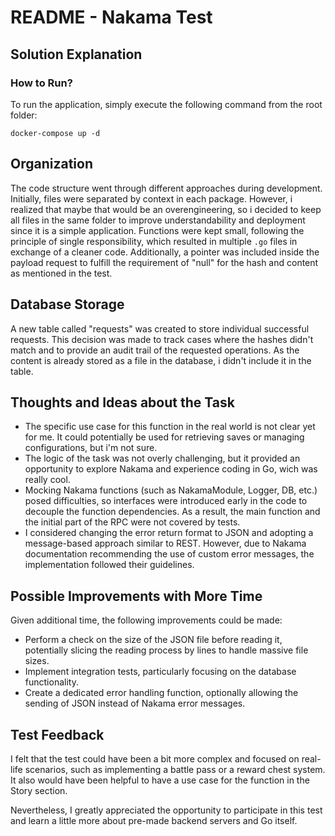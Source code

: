 # README - Nakama Test

## Solution Explanation

### How to Run?

To run the application, simply execute the following command from the root folder:

```shell
docker-compose up -d
```

## Organization

The code structure went through different approaches during development. Initially, files were separated by context in each package. However, i realized that maybe that would be an overengineering, so i decided to keep all files in the same folder to improve understandability and deployment since it is a simple application. Functions were kept small, following the principle of single responsibility, which resulted in multiple `.go` files in exchange of a cleaner code. Additionally, a pointer was included inside the payload request to fulfill the requirement of "null" for the hash and content as mentioned in the test.

## Database Storage

A new table called "requests" was created to store individual successful requests. This decision was made to track cases where the hashes didn't match and to provide an audit trail of the requested operations. As the content is already stored as a file in the database, i didn't include it in the table. 

## Thoughts and Ideas about the Task

- The specific use case for this function in the real world is not clear yet for me. It could potentially be used for retrieving saves or managing configurations, but i'm not sure.
- The logic of the task was not overly challenging, but it provided an opportunity to explore Nakama and experience coding in Go, wich was really cool.
- Mocking Nakama functions (such as NakamaModule, Logger, DB, etc.) posed difficulties, so interfaces were introduced early in the code to decouple the function dependencies. As a result, the main function and the initial part of the RPC were not covered by tests.
- I considered changing the error return format to JSON and adopting a message-based approach similar to REST. However, due to Nakama documentation recommending the use of custom error messages, the implementation followed their guidelines.

## Possible Improvements with More Time

Given additional time, the following improvements could be made:

- Perform a check on the size of the JSON file before reading it, potentially slicing the reading process by lines to handle massive file sizes.
- Implement integration tests, particularly focusing on the database functionality.
- Create a dedicated error handling function, optionally allowing the sending of JSON instead of Nakama error messages.

## Test Feedback

I felt that the test could have been a bit more complex and focused on real-life scenarios, such as implementing a battle pass or a reward chest system. 
It also would have been helpful to have a use case for the function in the Story section.

Nevertheless, I greatly appreciated the opportunity to participate in this test and learn a little more about pre-made backend servers and Go itself.
